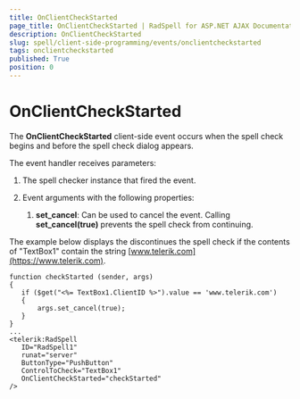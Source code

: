 ```yaml
---
title: OnClientCheckStarted
page_title: OnClientCheckStarted | RadSpell for ASP.NET AJAX Documentation
description: OnClientCheckStarted
slug: spell/client-side-programming/events/onclientcheckstarted
tags: onclientcheckstarted
published: True
position: 0
---
```


# OnClientCheckStarted

The **OnClientCheckStarted** client-side event occurs when the spell check begins and before the spell check dialog appears.

The event handler receives parameters:

1. The spell checker instance that fired the event.

1. Event arguments with the following properties:

	1. **set_cancel**: Can be used to cancel the event. Calling **set_cancel(true)** prevents the spell check from continuing.

The example below displays the discontinues the spell check if the contents of "TextBox1" contain the string [www.telerik.com](https://www.telerik.com).

````ASP.NET
function checkStarted (sender, args)
{
   if ($get("<%= TextBox1.ClientID %>").value == 'www.telerik.com')
   {
	   args.set_cancel(true);
   }
}
...
<telerik:RadSpell
   ID="RadSpell1"
   runat="server"
   ButtonType="PushButton"
   ControlToCheck="TextBox1"
   OnClientCheckStarted="checkStarted"
/>  
````


